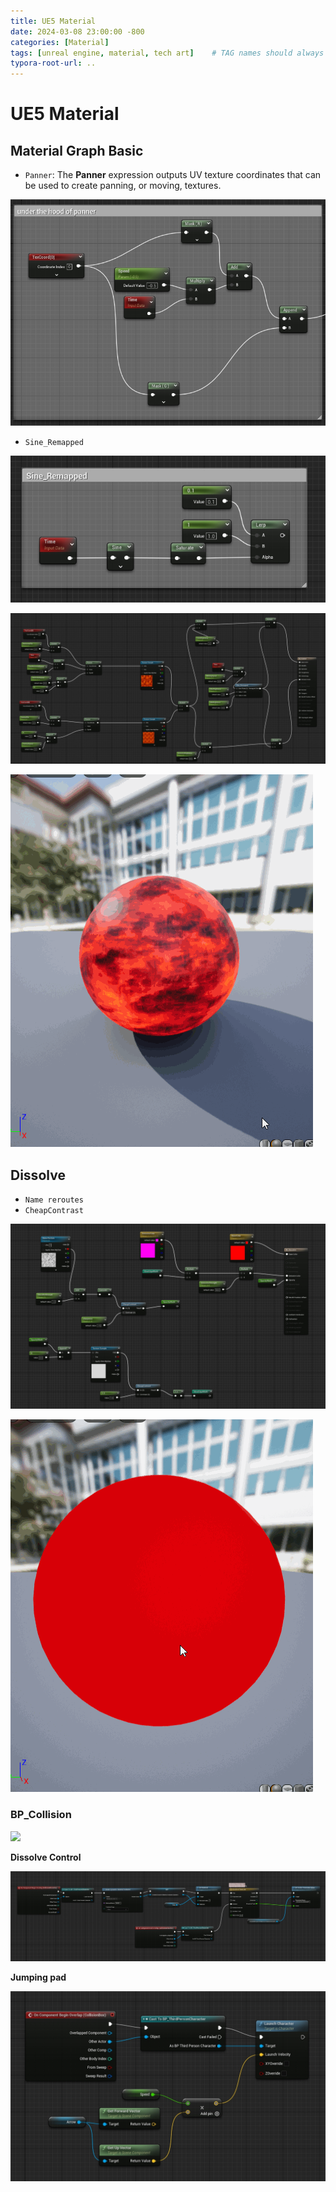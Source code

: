 ```yaml
---
title: UE5 Material
date: 2024-03-08 23:00:00 -800
categories: [Material]
tags: [unreal engine, material, tech art]    # TAG names should always be lowercase
typora-root-url: ..
---
```


# UE5 Material

## Material Graph Basic

- `Panner`: The **Panner** expression outputs UV texture coordinates that can be used to create panning, or moving, textures.

![](/assets/pic/panner.png)

- `Sine_Remapped`

  

![](/assets/pic/sineRemapped.png)

![](/assets/pic/fireball.png)

![](/assets/pic/fireball.gif)

## Dissolve

- `Name reroutes`
- `CheapContrast`

![](/assets/pic/Dissolve.png)

![](/assets/pic/Dissolve.gif)

### BP_Collision

![](/assets/pic/Dissolve_test.gif)

**Dissolve Control**

![](/assets/pic/20240309180935.png)

**Jumping pad**

![](/assets/pic/20240309181029.png)
